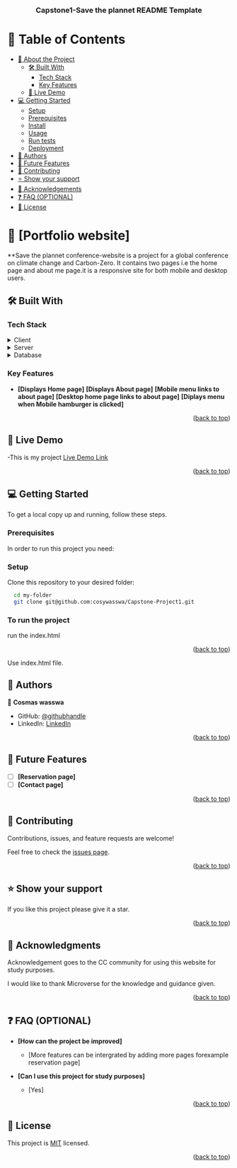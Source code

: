 <a name="readme-top"></a>

<div align="center">
  <!-- You are encouraged to replace this logo with your own! Otherwise you can also remove it. -->
 
  <br/>

  <h3><b>Capstone1-Save the plannet  README Template</b></h3>

</div>

<!-- TABLE OF CONTENTS -->

# 📗 Table of Contents

- [📖 About the Project](#about-project)
  - [🛠 Built With](#built-with)
    - [Tech Stack](#tech-stack)
    - [Key Features](#key-features)
  - [🚀 Live Demo](#live-demo)
- [💻 Getting Started](#getting-started)
  - [Setup](#setup)
  - [Prerequisites](#prerequisites)
  - [Install](#install)
  - [Usage](#usage)
  - [Run tests](#run-tests)
  - [Deployment](#deployment)
- [👥 Authors](#authors)
- [🔭 Future Features](#future-features)
- [🤝 Contributing](#contributing)
- [⭐️ Show your support](#support)
- [🙏 Acknowledgements](#acknowledgements)
- [❓ FAQ (OPTIONAL)](#faq)
- [📝 License](#license)

<!-- PROJECT DESCRIPTION -->

# 📖 [Portfolio website] <a name="about-project"></a>

\*\*Save the plannet conference-website is a project for a global conference on climate change and Carbon-Zero. It contains two pages i.e the home page and about me page.it is a responsive site for both mobile and desktop users.

## 🛠 Built With <a name="built-with"></a>

### Tech Stack <a name="tech-stack"></a>

<details>
  <summary>Client</summary>
  <ul>
    <li><a href="#">html</a></li>
  </ul>
</details>

<details>
  <summary>Server</summary>
  <ul>
    <li><a href="#">N/A</a></li>
  </ul>
</details>

<details>
<summary>Database</summary>
  <ul>
    <li><a href="#">N/A</a></li>
  </ul>
</details>

<!-- Features -->

### Key Features <a name="key-features"></a>

- **[Displays Home page]**
  **[Displays About page]**
  **[Mobile menu links to about page]**
  **[Desktop home page links to about page]**
  **[Diplays menu when Mobile hamburger is clicked]**

<p align="right">(<a href="#readme-top">back to top</a>)</p>

<!-- LIVE DEMO -->

## 🚀 Live Demo <a name="live-demo"></a>

-This is my project [Live Demo Link](https://cosywasswa.github.io/Capstone-Project1/)

<p align="right">(<a href="#readme-top">back to top</a>)</p>

<!-- GETTING STARTED -->

## 💻 Getting Started <a name="getting-started"></a>

To get a local copy up and running, follow these steps.

### Prerequisites

In order to run this project you need:

### Setup

Clone this repository to your desired folder:

```sh
  cd my-folder
  git clone git@github.com:cosywasswa/Capstone-Project1.git
```

### To run the project

run the index.html

<p align="right">(<a href="#readme-top">back to top</a>)</p>
Use index.html file.

<!-- AUTHORS -->

## 👥 Authors <a name="authors"></a>

👤 **Cosmas wasswa**

- GitHub: [@githubhandle](https://github.com/cosywasswa)
- LinkedIn: [LinkedIn](https://www.linkedin.com/in/cosmas-wasswa-931a2761/)

<p align="right">(<a href="#readme-top">back to top</a>)</p>

<!-- FUTURE FEATURES -->

## 🔭 Future Features <a name="future-features"></a>

- [ ] **[Reservation page]**
- [ ] **[Contact page]**

<p align="right">(<a href="#readme-top">back to top</a>)</p>

<!-- CONTRIBUTING -->

## 🤝 Contributing <a name="contributing"></a>

Contributions, issues, and feature requests are welcome!

Feel free to check the [issues page](../../issues/).

<p align="right">(<a href="#readme-top">back to top</a>)</p>

<!-- SUPPORT -->

## ⭐️ Show your support <a name="support"></a>

If you like this project please give it a star.

<p align="right">(<a href="#readme-top">back to top</a>)</p>

<!-- ACKNOWLEDGEMENTS -->

## 🙏 Acknowledgments <a name="acknowledgements"></a>

Acknowledgement goes to the CC community for using this website for study purposes.

I would like to thank Microverse for the knowledge and guidance given.

<p align="right">(<a href="#readme-top">back to top</a>)</p>

<!-- FAQ (optional) -->

## ❓ FAQ (OPTIONAL) <a name="faq"></a>

- **[How can the project be improved]**

  - [More features can be intergrated by adding more pages forexample reservation page]

- **[Can I use this project for study purposes]**

  - [Yes]

<p align="right">(<a href="#readme-top">back to top</a>)</p>

<!-- LICENSE -->

## 📝 License <a name="license"></a>

This project is [MIT](./LICENSE) licensed.

<p align="right">(<a href="#readme-top">back to top</a>)</p>
